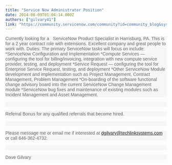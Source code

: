 ```yaml
---
title: "Service Now Administrator Position"
date: 2014-08-09T01:04:14.000Z
authors: ["gilvary41"]
link: "https://community.servicenow.com/community?id=community_blog&sys_id=c8ac2225dbd0dbc01dcaf3231f96198e"
---
```

<p style="font-family: arial, sans-serif; color: #666666; background-color: #f6f6f6;"><span style="font-weight: inherit; font-style: inherit; font-size: 14px;">Currently looking for a   ServiceNow Product Specialist in Harrisburg, PA. This is for a 2 year contract role with extensions. Excellent company and great people to work with. Duties: The primary ServiceNow tasks will focus on include: *ServiceNow Configuration and Implementation *Compute Services — configuring the tool for billing/invoicing, integration with new compute service provider, testing, and deployment *Service Request — configuring the tool for Enterprise Service Request, testing, and deployment *Other ServiceNow Module development and implementation such as Project Management, Contract Management, Problem Management *On-boarding of the software functional change advisory board into the current ServiceNow Change Management module *ServiceNow bug fixes and maintenance of existing modules such as Incident Management and Asset Management.</span></p><p style="font-family: arial, sans-serif; color: #666666; background-color: #f6f6f6;"><span style="font-weight: inherit; font-style: inherit; font-size: 14px;"><br/></span></p><p style="font-family: arial, sans-serif; color: #666666; background-color: #f6f6f6;"><span style="font-weight: inherit; font-style: inherit; font-size: 14px;">Referral Bonus for any qualified referrals that become hired.<br/></span></p><p style="font-family: arial, sans-serif; color: #666666; background-color: #f6f6f6;"><span style="font-weight: inherit; font-style: inherit; font-size: 14px;"><br/></span></p><p style="font-family: arial, sans-serif; color: #666666; background-color: #f6f6f6;"><span style="font-weight: inherit; font-style: inherit; font-size: 14px;"><span>Please message me or email me if interested at </span><a title="k-email-small" class="jive-link-email-small" href="mailto:dgilvary@techlinksystems.com">dgilvary@techlinksystems.com</a><span> or call 646-362-4732.</span></span></p><p style="font-family: arial, sans-serif; color: #666666; background-color: #f6f6f6;"><span style="font-weight: inherit; font-style: inherit; font-size: 14px;"><br/></span></p><p style="font-family: arial, sans-serif; color: #666666; background-color: #f6f6f6;"><span style="font-weight: inherit; font-style: inherit; font-size: 14px;">Dave Gilvary<br/></span></p>